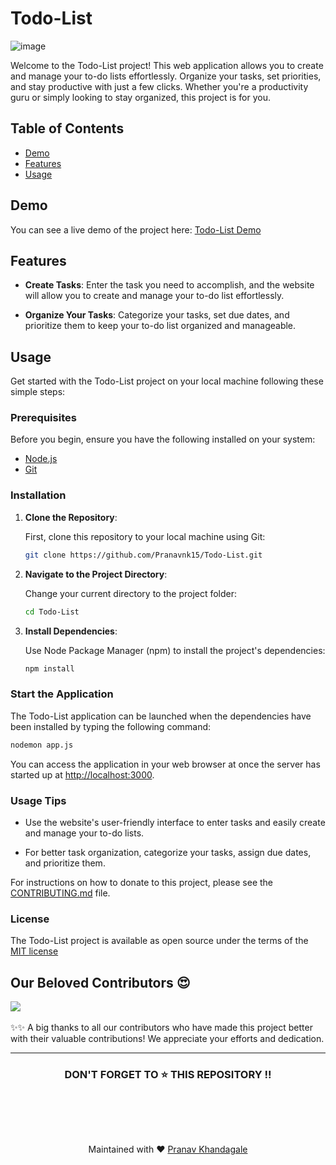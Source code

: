 # Todo-List

![image](https://github.com/Pranavnk15/Todo-List/assets/96475101/3e8334b6-71f3-45b4-9103-3ce6485e5237)

Welcome to the Todo-List project! This web application allows you to create and manage your to-do lists effortlessly. Organize your tasks, set priorities, 
and stay productive with just a few clicks. Whether you're a productivity guru or simply looking to stay organized, this project is for you.

## Table of Contents

- [Demo](#demo)
- [Features](#features)
- [Usage](#usage)


## Demo

You can see a live demo of the project here: [Todo-List Demo](https://frail-plum-stingray.cyclic.app)

## Features

- **Create Tasks**: Enter the task you need to accomplish, and the website will allow you to create and manage your to-do list effortlessly.

- **Organize Your Tasks**: Categorize your tasks, set due dates, and prioritize them to keep your to-do list organized and manageable.

## Usage

Get started with the Todo-List project on your local machine following these simple steps:

### Prerequisites

Before you begin, ensure you have the following installed on your system:

- [Node.js](https://nodejs.org/)
- [Git](https://git-scm.com/)

### Installation

1. **Clone the Repository**:

   First, clone this repository to your local machine using Git:

   ```bash
   git clone https://github.com/Pranavnk15/Todo-List.git
   ```

2. **Navigate to the Project Directory**:

   Change your current directory to the project folder:

   ```bash
   cd Todo-List
   ```

3. **Install Dependencies**:

   Use Node Package Manager (npm) to install the project's dependencies:

   ```bash
   npm install
   ```

### Start the Application

The Todo-List application can be launched when the dependencies have been installed by typing the following command:


```bash
nodemon app.js
```

You can access the application in your web browser at once the server has started up at [http://localhost:3000](http://localhost:3000).

### Usage Tips

- Use the website's user-friendly interface to enter tasks and easily create and manage your to-do lists.

- For better task organization, categorize your tasks, assign due dates, and prioritize them.

For instructions on how to donate to this project, please see the [CONTRIBUTING.md](CONTRIBUTING.md) file.


### License

The Todo-List project is available as open source under the terms of the [MIT license](https://github.com/Pranavnk15/Todo-List/blob/main/LICENSE)



## Our Beloved Contributors 😍

<a href="https://github.com/Pranavnk15/Todo-List/graphs/contributors">
  <img align="center" src="https://contrib.rocks/image?max=1000&repo=Pranavnk15/Todo-List" />
</a>
<br>
<br>
✨✨ A big thanks to all our contributors who have made this project better with their valuable contributions! We appreciate your efforts and dedication.
<hr>
<h3 align="center"> DON'T FORGET TO ⭐ THIS REPOSITORY !!
</h3>
<br/>


<br><br>
<div align="center">
Maintained with ♥️ <a href="https://github.com/Pranavnk15">Pranav Khandagale</a>
</div>
